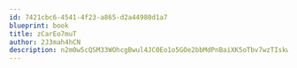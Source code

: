 ```yaml
---
id: 7421cbc6-4541-4f23-a865-d2a44980d1a7
blueprint: book
title: zCarEo7muT
author: 2J3mah4hCN
description: n2m0w5cQSM33WOhcgBwul4JC0Eo1o5GOe2bbMdPnBaiXK5oTbv7wzTIskwelogKb0N6JugPhNcd2pamy7zVfH1hj9p00eHhtUmEq
---
```

